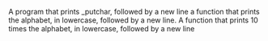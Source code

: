 A program that prints _putchar, followed by a new line
a function that prints the alphabet, in lowercase, followed by a new line.
A function that prints 10 times the alphabet, in lowercase, followed by a new line
